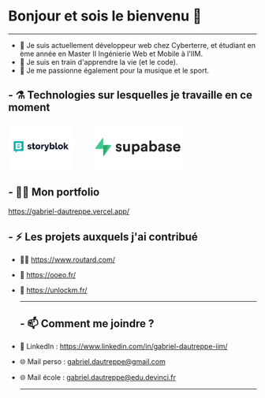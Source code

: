 <div>


  
  # Bonjour et sois le bienvenu 👋

  ---
  
</div>

- 🔭 Je suis actuellement développeur web chez Cyberterre, et étudiant en ème année en Master II Ingénierie Web et Mobile à l'IIM.
- 🌱 Je suis en train d'apprendre la vie (et le code).
- 💚 Je me passionne également pour la musique et le sport.

## - ⚗️ Technologies sur lesquelles je travaille en ce moment
  <div style="display:flex;">
    <img src="images/storyblok.webp" style="height:100px; margin-right:40px;">
    <img src="images/image.png" style="height:100px;">
  </div>

## - 👨‍💻 Mon portfolio
https://gabriel-dautreppe.vercel.app/

## - :zap: Les projets auxquels j'ai contribué
- 🧑‍💻 https://www.routard.com/
- 📱 https://ooeo.fr/
- 💚 https://unlockm.fr/

  <div>

  ---
  
   ## - 📫 Comment me joindre ?
- 👔 LinkedIn : https://www.linkedin.com/in/gabriel-dautreppe-iim/
- 🌐 Mail perso : gabriel.dautreppe@gmail.com
- 🌐 Mail école : gabriel.dautreppe@edu.devinci.fr

  ---
  
</div>
